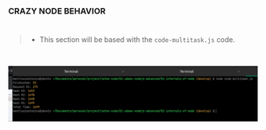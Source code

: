 ### CRAZY NODE BEHAVIOR
#
> - This section will be based with the `code-multitask.js` code.

<br />

![Code Multitask Result](./images/image-multitask-result.png)

<br />
